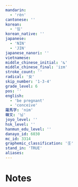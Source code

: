 ```yaml
---
mandarin:
  - 'rèn'
cantonese: ''
korean:
  - '임'
korean_native: ''
japanese:
  - 'NIN'
  - 'JIN'
japanese_nanori: ''
vietnamese:
middle_chinese_initial: 'ȵ'
middle_chinese_final: 'iɪm'
stroke_count: ''
radical: '女'
skip_number: '1-3-4'
grade_level: 6
pos: ''
english:
  - 'be pregnant'
  - 'conceive'
羅馬字: 'nim'
韓文: '님'
joyo_level: ''
hsk_level: ''
hanmun_edu_level: ''
danayo_id: 6030
mc_id: 3314
graphemic_classification: '壬'
stand_in: 'TRUE'
aliases:
---
```


# Notes
